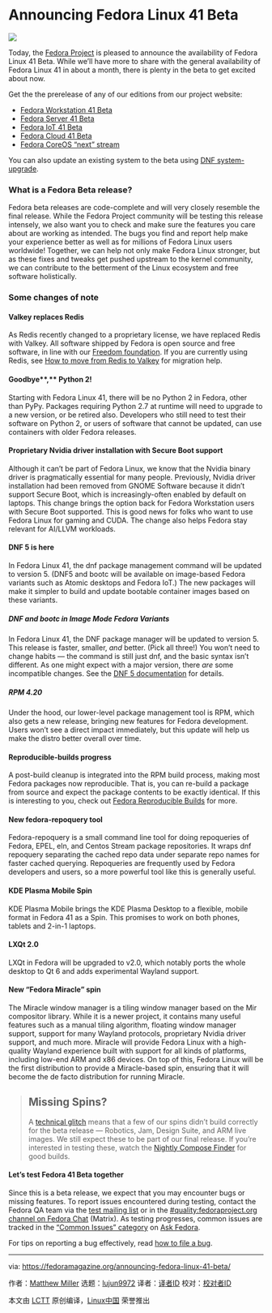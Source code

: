 [#]: subject: "Announcing Fedora Linux 41 Beta"
[#]: via: "https://fedoramagazine.org/announcing-fedora-linux-41-beta/"
[#]: author: "Matthew Miller https://fedoramagazine.org/author/mattdm/"
[#]: collector: "lujun9972/lctt-scripts-1705972010"
[#]: translator: " "
[#]: reviewer: " "
[#]: publisher: " "
[#]: url: " "

Announcing Fedora Linux 41 Beta
======

![][1]

Today, the [Fedora Project][2] is pleased to announce the availability of Fedora Linux 41 Beta. While we’ll have more to share with the general availability of Fedora Linux 41 in about a month, there is plenty in the beta to get excited about now.

Get the the prerelease of any of our editions from our project website:

  * [Fedora Workstation 41 Beta][3]
  * [Fedora Server 41 Beta][4]
  * [Fedora IoT 41 Beta][5]
  * [Fedora Cloud 41 Beta][6]
  * [Fedora CoreOS “next” stream][7]



You can also update an existing system to the beta using [DNF system-upgrade][8].

### What is a Fedora Beta release?

Fedora beta releases are code-complete and will very closely resemble the final release. While the Fedora Project community will be testing this release intensely, we also want you to check and make sure the features you care about are working as intended. The bugs you find and report help make your experience better as well as for millions of Fedora Linux users worldwide! Together, we can help not only make Fedora Linux stronger, but as these fixes and tweaks get pushed upstream to the kernel community, we can contribute to the betterment of the Linux ecosystem and free software holistically.

### Some changes of note

#### Valkey replaces Redis

As Redis recently changed to a proprietary license, we have replaced Redis with Valkey. All software shipped by Fedora is open source and free software, in line with our [Freedom foundation][9]. If you are currently using Redis, see [How to move from Redis to Valkey][10] for migration help.

#### Goodbye**,** Python 2!

Starting with Fedora Linux 41, there will be no Python 2 in Fedora, other than PyPy. Packages requiring Python 2.7 at runtime will need to upgrade to a new version, or be retired also. Developers who still need to test their software on Python 2, or users of software that cannot be updated, can use containers with older Fedora releases.

#### Proprietary Nvidia driver installation with Secure Boot support

Although it can’t be part of Fedora Linux, we know that the Nvidia binary driver is pragmatically essential for many people. Previously, Nvidia driver installation had been removed from GNOME Software because it didn’t support Secure Boot, which is increasingly-often enabled by default on laptops. This change brings the option back for Fedora Workstation users with Secure Boot supported. This is good news for folks who want to use Fedora Linux for gaming and CUDA. The change also helps Fedora stay relevant for AI/LLVM workloads.

#### DNF 5 is here

In Fedora Linux 41, the dnf package management command will be updated to version 5. (DNF5 and bootc will be available on image-based Fedora variants such as Atomic desktops and Fedora IoT.) The new packages will make it simpler to build and update bootable container images based on these variants.

##### DNF and bootc in Image Mode Fedora Variants

In Fedora Linux 41, the DNF package manager will be updated to version 5. This release is faster, smaller, _and_ better. (Pick all three!) You won’t need to change habits — the command is still just dnf, and the basic syntax isn’t different. As one might expect with a major version, there _are_ some incompatible changes. See the [DNF 5 documentation][11] for details.

##### RPM 4.20

Under the hood, our lower-level package management tool is RPM, which also gets a new release, bringing new features for Fedora development. Users won’t see a direct impact immediately, but this update will help us make the distro better overall over time.

#### Reproducible-builds progress

A post-build cleanup is integrated into the RPM build process, making most Fedora packages now reproducible. That is, you can re-build a package from source and expect the package contents to be exactly identical. If this is interesting to you, check out [Fedora Reproducible Builds][12] for more.

#### New fedora-repoquery tool

Fedora-repoquery is a small command line tool for doing repoqueries of Fedora, EPEL, eln, and Centos Stream package repositories. It wraps dnf repoquery separating the cached repo data under separate repo names for faster cached querying. Repoqueries are frequently used by Fedora developers and users, so a more powerful tool like this is generally useful.

#### KDE Plasma Mobile Spin

KDE Plasma Mobile brings the KDE Plasma Desktop to a flexible, mobile format in Fedora 41 as a Spin. This promises to work on both phones, tablets and 2-in-1 laptops.

#### LXQt 2.0

LXQt in Fedora will be upgraded to v2.0, which notably ports the whole desktop to Qt 6 and adds experimental Wayland support.

#### New “Fedora Miracle” spin

The Miracle window manager is a tiling window manager based on the Mir compositor library. While it is a newer project, it contains many useful features such as a manual tiling algorithm, floating window manager support, support for many Wayland protocols, proprietary Nvidia driver support, and much more. Miracle will provide Fedora Linux with a high-quality Wayland experience built with support for all kinds of platforms, including low-end ARM and x86 devices. On top of this, Fedora Linux will be the first distribution to provide a Miracle-based spin, ensuring that it will become the de facto distribution for running Miracle.

> ## Missing Spins?
>
> A [technical glitch][13] means that a few of our spins didn’t build correctly for the beta release — Robotics, Jam, Design Suite, and ARM live images. We still expect these to be part of our final release. If you’re interested in testing these, watch the [Nightly Compose Finder][14] for good builds.

#### Let’s test Fedora 41 Beta together

Since this is a beta release, we expect that you may encounter bugs or missing features. To report issues encountered during testing, contact the Fedora QA team via the [test mailing list][15] or in the [#quality:fedoraproject.org channel on Fedora Chat][16] (Matrix). As testing progresses, common issues are tracked in the [“Common Issues” category][17] on [Ask Fedora][18].

For tips on reporting a bug effectively, read [how to file a bug][19].

--------------------------------------------------------------------------------

via: https://fedoramagazine.org/announcing-fedora-linux-41-beta/

作者：[Matthew Miller][a]
选题：[lujun9972][b]
译者：[译者ID](https://github.com/译者ID)
校对：[校对者ID](https://github.com/校对者ID)

本文由 [LCTT](https://github.com/LCTT/TranslateProject) 原创编译，[Linux中国](https://linux.cn/) 荣誉推出

[a]: https://fedoramagazine.org/author/mattdm/
[b]: https://github.com/lujun9972
[1]: https://fedoramagazine.org/wp-content/uploads/2024/09/Fedora_linux_41_beta-816x345.jpg
[2]: https://www.fedoraproject.org/
[3]: https://fedoraproject.org/workstation/download/?beta
[4]: https://fedoraproject.org/server/download/?beta
[5]: https://fedoraproject.org/iot/download/?beta
[6]: https://fedoraproject.org/cloud/download/?beta
[7]: https://fedoraproject.org/coreos/download/?stream=next
[8]: https://docs.fedoraproject.org/en-US/quick-docs/upgrading-fedora-offline/
[9]: https://docs.fedoraproject.org/en-US/project/#_what_is_fedora_all_about
[10]: https://fedoramagazine.org/how-to-move-from-redis-to-valkey/
[11]: https://dnf5.readthedocs.io/en/latest/changes.html
[12]: https://docs.fedoraproject.org/en-US/reproducible-builds/
[13]: https://pagure.io/releng/failed-composes/issue/6956#comment-931510
[14]: https://openqa.fedoraproject.org/nightlies.html
[15]: https://lists.fedoraproject.org/archives/list/test%40lists.fedoraproject.org/
[16]: https://chat.fedoraproject.org/#/room/#quality:fedoraproject.org
[17]: https://discussion.fedoraproject.org/c/ask/common-issues/82/none
[18]: https://ask.fedoraproject.org/
[19]: https://docs.fedoraproject.org/en-US/quick-docs/howto-file-a-bug/
